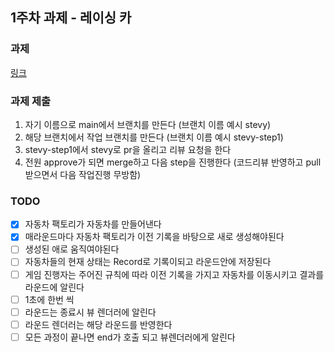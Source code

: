 ## 1주차 과제 - 레이싱 카


### 과제
[링크](https://www.notion.so/857d4ea4b4fe4b0aba0feeceb141f121)

### 과제 제출
1. 자기 이름으로 main에서 브랜치를 만든다 (브랜치 이름 예시 stevy)
2. 해당 브랜치에서 작업 브랜치를 만든다 (브랜치 이름 예시 stevy-step1)
3. stevy-step1에서 stevy로 pr을 올리고 리뷰 요청을 한다
4. 전원 approve가 되면 merge하고 다음 step을 진행한다 (코드리뷰 반영하고 pull 받으면서 다음 작업진행 무방함)

### TODO
- [x] 자동차 팩토리가 자동차를 만들어낸다
- [x] 매라운드마다 자동차 팩토리가 이전 기록을 바탕으로 새로 생성해야된다
- [ ] 생성된 애로 움직여야된다
- [ ] 자동차들의 현재 상태는 Record로 기록이되고 라운드안에 저장된다
- [ ] 게임 진행자는 주어진 규칙에 따라 이전 기록을 가지고 자동차를 이동시키고 결과를 라운드에 알린다
- [ ] 1초에 한번 씩
- [ ] 라운드는 종료시 뷰 렌더러에 알린다
- [ ] 라운드 렌더러는 해당 라운드를 반영한다
- [ ] 모든 과정이 끝나면 end가 호출 되고 뷰렌더러에게 알린다